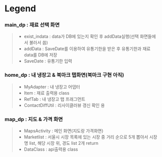 # Legend


### main_dp : 재료 선택 화면
> * exist_indata : data가 DB에 있는지 확인 후 addData실행(선택 화면들에서 불러서 씀)
> * addData : SaveDate를 이용하여 유통기한을 받은 후 유통기한과 재료 data를 DB에 저장
> * SaveDate : 유통기한 입력



### home_dp : 내 냉장고 & 북마크 탭화면(북마크 구현 아직)
> * MyAdapter : 내 냉장고 어댑터
> * Item : 재료 출력용 class
> * RefTab : 내 냉장고 탭 프래그먼트
> * ContactDiffUtil : 리사이클러뷰 갱신 확인 용



### map_dp : 지도 & 가격 화면
> * MapsActivity : 메인 화면(지도랑 가격화면)
> * Marketlist : 서울시 시장 목록에 있는 시장 중 거리 순으로 5개 뽑아서 시장 명 list, 해당 시장 위, 경도 list 2개 return
> * DataClass : api출력용 class
